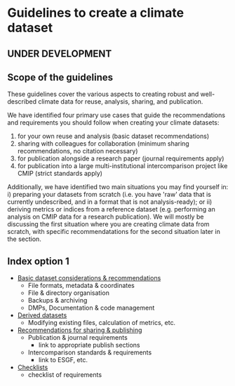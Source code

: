 # Guidelines to create a climate dataset

## UNDER DEVELOPMENT

## Scope of the guidelines

These guidelines cover the various aspects to creating robust and well-described climate data for reuse, analysis, sharing, and publication.

We have identified four primary use cases that guide the recommendations and requirements you should follow when creating your climate datasets:  
1. for your own reuse and analysis (basic dataset recommendations)  
2. sharing with colleagues for collaboration (minimum sharing recommendations, no citation necessary)
3. for publication alongside a research paper (journal requirements apply)
4. for publication into a large multi-institutional intercomparison project like CMIP (strict standards apply)

Additionally, we have identified two main situations you may find yourself in: i) preparing your datasets from scratch (i.e. you have 'raw' data that is currently undescribed, and in a format that is not analysis-ready); or ii) deriving metrics or indices from a reference dataset (e.g. performing an analysis on CMIP data for a research publication). We will mostly be discussing the first situation where you are creating climate data from scratch, with specific recommendatations for the second situation later in the section.


## Index option 1
* [Basic dataset considerations & recommendations](create-basics.md)
    * File formats, metadata & coordinates
    * File & directory organisation
    * Backups & archiving
    * DMPs, Documentation & code management
* [Derived datasets](create-derived.md)
    * Modifying existing files, calculation of metrics, etc.
* [Recommendations for sharing & publishing](create-sharing.md)
    * Publication & journal requirements
        * link to appropriate publish sections
    * Intercomparison standards & requirements
        * link to ESGF, etc. 
* [Checklists](create-checklist.md)
  * checklist of requirements




